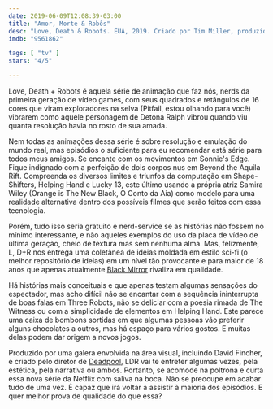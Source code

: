 ```yaml
---
date: 2019-06-09T12:08:39-03:00
title: "Amor, Morte & Robôs"
desc: "Love, Death & Robots. EUA, 2019. Criado por Tim Miller, produzida por Joshua Donen, David Fincher, Jennifer Miller, and Tim Miller. Com Scott Whyte, Nolan North, Matthew Yang King e muitos outros.  Escrito por Philip Gelatt, John Scalzi, Alastair Reynolds, Claudine Griggs, Peter F. Hamilton, Marko Kloos, Joe R. Lansdale, Alberto Mielgo, Janis Robertson. Dirigido por Víctor Maldonado, Alfredo Torres, Gabriele Pennacchioli, Franck Balson, Dominique Boidin, Léon Bérelle, Jerome Chen, Rémi Kozyra, Maxime Luère, Alberto Mielgo, Tim Miller, Damian Nenow, Javier Recio Gracia, Vitaliy Shushko, Owen Sullivan, Oliver Thomas, Robert Valley, Dave Wilson, Jon Yeo, István Zorkóczy."
imdb: "9561862"

tags: [ "tv" ]
stars: "4/5"

---
```

Love, Death + Robots é aquela série de animação que faz nós, nerds da primeira geração de vídeo games, com seus quadrados e retângulos de 16 cores que viram exploradores na selva (Pitfail, estou olhando para você) vibrarem como aquele personagem de Detona Ralph vibrou quando viu quanta resolução havia no rosto de sua amada.

Nem todas as animações dessa série é sobre resolução e emulação do mundo real, mas episódios o suficiente para eu recomendar está série para todos meus amigos. Se encante com os movimentos em Sonnie's Edge. Fique indignado com a perfeição de dois corpos nus em Beyond the Aquila Rift. Compreenda os diversos limites e triunfos da computação em Shape-Shifters, Helping Hand e Lucky 13, este último usando a própria atriz Samira Wiley (Orange is The New Black, O Conto da Aia) como modelo para uma realidade alternativa dentro dos possíveis filmes que serão feitos com essa tecnologia.

Porém, tudo isso seria gratuito e nerd-service se as histórias não fossem no mínimo interessante, e não aqueles exemplos do uso da placa de vídeo de última geração, cheio de textura mas sem nenhuma alma. Mas, felizmente, L, D+R nos entrega uma coletânea de ideias moldada em estilo sci-fi (o melhor repositório de ideias) em um nível tão provocante e para maior de 18 anos que apenas atualmente [Black Mirror](/black-mirror-s01e01-the-national-anthem) rivaliza em qualidade.

Há histórias mais conceituais e que apenas testam algumas sensações do espectador, mas acho difícil não se encantar com a sequência ininterrupta de boas falas em Three Robots, não se deliciar com a poesia rimada de The Witness ou com a simplicidade de elementos em Helping Hand. Este parece uma caixa de bombons sortidas em que algumas pessoas vão preferir alguns chocolates a outros, mas há espaço para vários gostos. E muitas delas podem dar origem a novos jogos.

Produzido por uma galera envolvida na área visual, incluindo David Fincher, e criado pelo diretor de [Deadpool](/deadpool), LDR vai te entreter algumas vezes, pela estética, pela narrativa ou ambos. Portanto, se acomode na poltrona e curta essa nova série da Netflix com saliva na boca. Não se preocupe em acabar tudo de uma vez. É capaz que irá voltar a assistir à maioria dos episódios. E quer melhor prova de qualidade do que essa?
